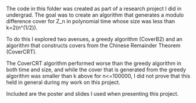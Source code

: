 The code in this folder was created as part of a research project I did in undergrad. The goal was to create an algorithm that generates a modulo difference cover for Z_n in polynomial time whose size was less than k=2(n^(1/2)).

To do this I explored two avenues, a greedy algorithm (CoverB2) and an algorithm that constructs covers from the Chinese Remainder Theorem (CoverCRT).

The CoverCRT algorithm performed worse than the greedy algorithm in both time and size, and while the cover that is generated from the greedy algorithm was smaller than k above for n<=100000, I did not prove that this held in general during my work on this project.

Included are the poster and slides I used when presenting this project.
